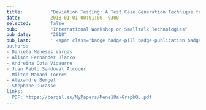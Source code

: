 ```yaml
---
title:          "Deviation Testing: A Test Case Generation Technique for GraphQL APIs"
date:           2018-01-01 00:01:00 -0300
selected:       false
pub:            "International Workshop on Smalltalk Technologies"
pub_date:       "2018"
pub_last:       ' <span class="badge badge-pill badge-publication badge-primary">IWST</span> <span class="badge badge-pill badge-publication badge-info">Workshop Paper</span>
authors:
- Daniela Meneses Vargas
- Alison Fernandez Blanco
- Andreina Cota Vidaurre
- Juan Pablo Sandoval Alcocer
- Milton Mamani Torres
- Alexandre Bergel
- Stéphane Ducasse
links:
  PDF: https://bergel.eu/MyPapers/Mene18a-GraphQL.pdf
---
```


